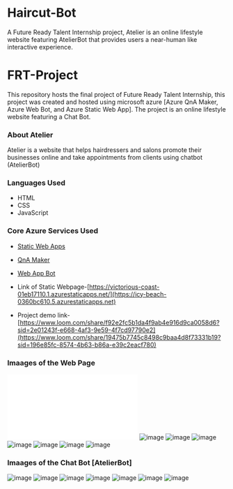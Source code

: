 # Haircut-Bot
A Future Ready Talent Internship project, Atelier is an online lifestyle website featuring AtelierBot that provides users a near-human like interactive experience.

# FRT-Project
This repository hosts the final project of Future Ready Talent Internship, this project was created and hosted using microsoft azure [Azure QnA Maker, Azure Web Bot, and Azure Static Web App]. The project is an online lifestyle website featuring a Chat Bot.

### About Atelier
Atelier is a website that helps hairdressers and salons promote their businesses online and take appointments from clients using chatbot (AtelierBot)

### Languages Used
  - HTML
  - CSS
  - JavaScript

### Core Azure Services Used
  - [Static Web Apps](https://azure.microsoft.com/en-us/services/app-service/static/#overview)
  - [QnA Maker](https://www.qnamaker.ai/)
  - [Web App Bot](https://azure.microsoft.com/en-us/services/bot-services/#get-started)

- Link of Static Webpage-[https://victorious-coast-01eb17110.1.azurestaticapps.net/](https://icy-beach-0360bc610.5.azurestaticapps.net)

- Project demo link-[https://www.loom.com/share/f92e2fc5b1da4f9ab4e916d9ca0058d6?sid=2e01243f-e668-4af3-9e59-4f7cd97790e2](https://www.loom.com/share/19475b7745c8498c9baa4d8f73331b19?sid=196e85fc-8574-4b63-b86a-e39c2eacf780)


### Imaages of the Web Page

![image](file:///C:/Users/avini/Downloads/images.html)
![image](https://user-images.githubusercontent.com/62836969/186691533-36297570-a06a-472d-a9aa-273ba0e8df01.png)
![image](https://user-images.githubusercontent.com/62836969/186691805-3c008e48-cd83-473b-a7a2-351ab980acd6.png)
![image](https://user-images.githubusercontent.com/62836969/186691997-48f49cfc-9000-476b-910d-5004b77a0a50.png)
![image](https://user-images.githubusercontent.com/62836969/186692129-f2436141-7568-453c-8860-813f3849adc1.png)
![image](https://user-images.githubusercontent.com/62836969/186692195-d2542aee-e851-4898-b230-bae82ac505d8.png)
![image](https://user-images.githubusercontent.com/62836969/186692316-94afd37b-ceb2-4ad0-9d2a-c58f43e58da8.png)
![image](https://user-images.githubusercontent.com/62836969/186692408-85ca2762-8508-48e0-9ec5-ccbbabfd9a55.png)


### Imaages of the Chat Bot [AtelierBot]

![image](https://user-images.githubusercontent.com/62836969/186692801-c499ec1d-3d59-4ff9-82ab-e11032683146.png)
![image](https://user-images.githubusercontent.com/62836969/186692956-7dcbc209-2709-4845-a8bb-5a9e8d24358c.png)
![image](https://user-images.githubusercontent.com/62836969/186693095-4c6c4d54-7b5e-40e7-b98f-1000d24d7fed.png)
![image](https://user-images.githubusercontent.com/62836969/186693217-0adbe3fa-e9d4-4fe6-942a-b6b77b587815.png)
![image](https://user-images.githubusercontent.com/62836969/186693317-66cd065b-d0c5-4eb6-83ff-1f3560bfec04.png)
![image](https://user-images.githubusercontent.com/62836969/186693597-82c4ceb9-207d-40f7-9f7f-3ae833f3b3c0.png)
![image](https://user-images.githubusercontent.com/62836969/186693663-bdfa5d39-c31d-4e89-a1b6-c1ac4335102e.png)

